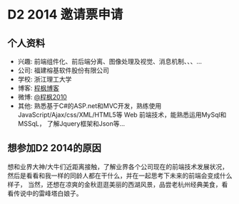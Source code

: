 # D2 2014 邀请票申请

## 个人资料

- 兴趣: 前端组件化、前后端分离、图像处理及视觉、消息机制、、、...
- 公司: 福建榕基软件股份有限公司
- 学校: 浙江理工大学
- 博客: [程枫博客](http://www.csdn.net/) 
- 微博: [@程枫2010](http://weibo.com/cfaitt20081026/) 
- 其他: 熟悉基于C#的ASP.net和MVC开发，熟练使用JavaScript/Ajax/css/XML/HTML5等 Web 前端技术，能熟悉运用MySql和MSSqL，
了解Jquery框架和Json等... 

## 想参加D2 2014的原因

想和业界大神/大牛们近距离接触，了解业界各个公司现在的前端技术发展状况，
然后是看看和我一样的同龄人都在干什么，并在一起思考下未来的前端会变成什么样子，
当然，还想在凉爽的金秋逛逛美丽的西湖风景，品尝老杭州经典美食，看看传说中的雷峰塔白娘子。
